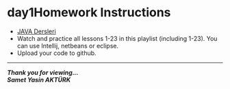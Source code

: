 # day1Homework Instructions

* [JAVA Dersleri](https://www.youtube.com/watch?v=a8Fe2qbnYDM&list=PLqG356ExoxZUGwbqoJEKSMnaxVJe4Uvf8&index=2)
* Watch and practice all lessons 1-23 in this playlist (including 1-23). You can use Intellij, netbeans or eclipse.
* Upload your code to github.

---
<b><em>Thank you for viewing... <br>
Samet Yasin AKTÜRK </em></b>
